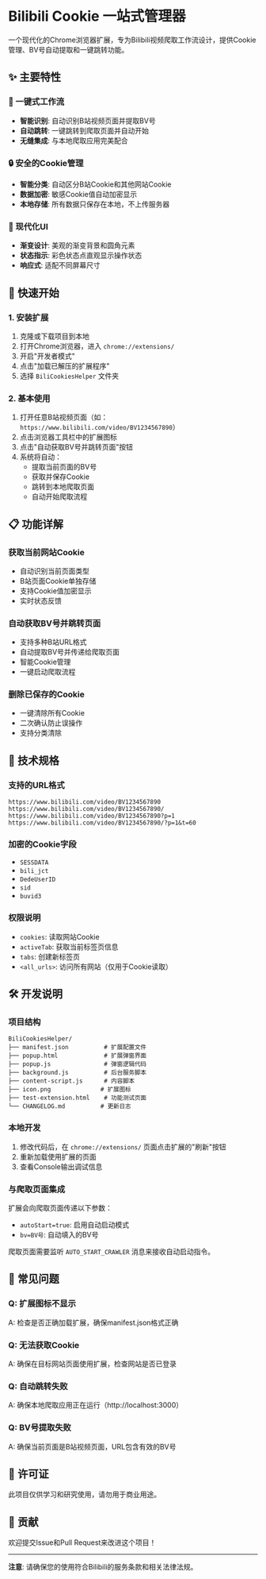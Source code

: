 # Bilibili Cookie 一站式管理器

一个现代化的Chrome浏览器扩展，专为Bilibili视频爬取工作流设计，提供Cookie管理、BV号自动提取和一键跳转功能。

## ✨ 主要特性

### 🎯 一键式工作流
- **智能识别**: 自动识别B站视频页面并提取BV号
- **自动跳转**: 一键跳转到爬取页面并自动开始
- **无缝集成**: 与本地爬取应用完美配合

### 🔒 安全的Cookie管理
- **智能分类**: 自动区分B站Cookie和其他网站Cookie
- **数据加密**: 敏感Cookie值自动加密显示
- **本地存储**: 所有数据只保存在本地，不上传服务器

### 🎨 现代化UI
- **渐变设计**: 美观的渐变背景和圆角元素
- **状态指示**: 彩色状态点直观显示操作状态
- **响应式**: 适配不同屏幕尺寸

## 🚀 快速开始

### 1. 安装扩展
1. 克隆或下载项目到本地
2. 打开Chrome浏览器，进入 `chrome://extensions/`
3. 开启"开发者模式"
4. 点击"加载已解压的扩展程序"
5. 选择 `BiliCookiesHelper` 文件夹

### 2. 基本使用
1. 打开任意B站视频页面（如：`https://www.bilibili.com/video/BV1234567890`）
2. 点击浏览器工具栏中的扩展图标
3. 点击"自动获取BV号并跳转页面"按钮
4. 系统将自动：
   - 提取当前页面的BV号
   - 获取并保存Cookie
   - 跳转到本地爬取页面
   - 自动开始爬取流程

## 📋 功能详解

### 获取当前网站Cookie
- 自动识别当前页面类型
- B站页面Cookie单独存储
- 支持Cookie值加密显示
- 实时状态反馈

### 自动获取BV号并跳转页面
- 支持多种B站URL格式
- 自动提取BV号并传递给爬取页面
- 智能Cookie管理
- 一键启动爬取流程

### 删除已保存的Cookie
- 一键清除所有Cookie
- 二次确认防止误操作
- 支持分类清除

## 🔧 技术规格

### 支持的URL格式
```
https://www.bilibili.com/video/BV1234567890
https://www.bilibili.com/video/BV1234567890/
https://www.bilibili.com/video/BV1234567890?p=1
https://www.bilibili.com/video/BV1234567890/?p=1&t=60
```

### 加密的Cookie字段
- `SESSDATA`
- `bili_jct`
- `DedeUserID`
- `sid`
- `buvid3`

### 权限说明
- `cookies`: 读取网站Cookie
- `activeTab`: 获取当前标签页信息
- `tabs`: 创建新标签页
- `<all_urls>`: 访问所有网站（仅用于Cookie读取）

## 🛠 开发说明

### 项目结构
```
BiliCookiesHelper/
├── manifest.json          # 扩展配置文件
├── popup.html             # 扩展弹窗界面
├── popup.js               # 弹窗逻辑代码
├── background.js          # 后台服务脚本
├── content-script.js      # 内容脚本
├── icon.png              # 扩展图标
├── test-extension.html    # 功能测试页面
└── CHANGELOG.md          # 更新日志
```

### 本地开发
1. 修改代码后，在 `chrome://extensions/` 页面点击扩展的"刷新"按钮
2. 重新加载使用扩展的页面
3. 查看Console输出调试信息

### 与爬取页面集成
扩展会向爬取页面传递以下参数：
- `autoStart=true`: 启用自动启动模式
- `bv=BV号`: 自动填入的BV号

爬取页面需要监听 `AUTO_START_CRAWLER` 消息来接收自动启动指令。

## 🐛 常见问题

### Q: 扩展图标不显示
A: 检查是否正确加载扩展，确保manifest.json格式正确

### Q: 无法获取Cookie
A: 确保在目标网站页面使用扩展，检查网站是否已登录

### Q: 自动跳转失败
A: 确保本地爬取应用正在运行（http://localhost:3000）

### Q: BV号提取失败
A: 确保当前页面是B站视频页面，URL包含有效的BV号

## 📄 许可证

此项目仅供学习和研究使用，请勿用于商业用途。

## 🤝 贡献

欢迎提交Issue和Pull Request来改进这个项目！

---

**注意**: 请确保您的使用符合Bilibili的服务条款和相关法律法规。

